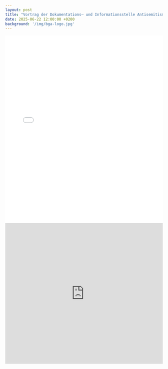 ```yaml
---
layout: post
title: "Vortrag der Dokumentations– und Informationsstelle Antisemitismus Schleswig-Holstein (LIDA-SH)"
date: 2025-06-22 12:00:00 +0200
background: '/img/bga-logo.jpg'
---
```


<iframe src="/pdf/Plakat_LIDA.pdf" width="100%" height="600px" style="border: none;" title="Veranstaltungsplakat als PDF">
    <p>Ihr Browser unterstützt keine eingebetteten PDFs. Sie können das PDF <a href="/pdf/Plakat_LIDA.pdf">hier herunterladen</a>.</p>
</iframe>

<iframe 
src="https://www.google.com/maps/embed?pb=!1m18!1m12!1m3!1d2352.542666596356!2d10.678080677074128!3d53.86877983550506!2m3!1f0!2f0!3f0!3m2!1i1024!2i768!4f13.1!3m3!1m2!1s0x47b209565bd3761d%3A0x23072a779542c22c!2sDIELE%2C%20Mengstra%C3%9Fe%2041%2C%2023552%20L%C3%BCbeck!5e0!3m2!1sen!2sde!4v1750709000088!5m2!1sen!2sde"
width="100%" 
height="450" 
style="border:0;" 
allowfullscreen="" 
loading="lazy" 
referrerpolicy="no-referrer-when-downgrade"
title="Google Maps Ansicht des Veranstaltungsortes DIELE">
</iframe>
